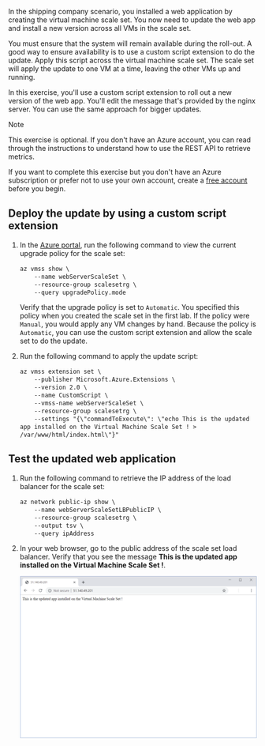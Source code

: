 In the shipping company scenario, you installed a web application by creating the virtual machine scale set. You now need to update the web app and install a new version across all VMs in the scale set. 

You must ensure that the system will remain available during the roll-out. A good way to ensure availability is to use a custom script extension to do the update. Apply this script across the virtual machine scale set. The scale set will apply the update to one VM at a time, leaving the other VMs up and running.

In this exercise, you'll use a custom script extension to roll out a new version of the web app. You'll edit the message that's provided by the nginx server. You can use the same approach for bigger updates.

> [!NOTE]
> This exercise is optional. If you don't have an Azure account, you can read through the instructions to understand how to use the REST API to retrieve metrics.
>
> If you want to complete this exercise but you don't have an Azure subscription or prefer not to use your own account, create a [free account](https://azure.microsoft.com/free/?azure-portal=true) before you begin.

## Deploy the update by using a custom script extension

1. In the [Azure portal](https://portal.azure.com), run the following command to view the current upgrade policy for the scale set:

    ```azurecli
    az vmss show \
        --name webServerScaleSet \
        --resource-group scalesetrg \
        --query upgradePolicy.mode
    ```

    Verify that the upgrade policy is set to `Automatic`. You specified this policy when you created the scale set in the first lab. If the policy were `Manual`, you would apply any VM changes by hand. Because the policy is `Automatic`, you can use the custom script extension and allow the scale set to do the update.

1. Run the following command to apply the update script:

    ```azurecli
    az vmss extension set \
        --publisher Microsoft.Azure.Extensions \
        --version 2.0 \
        --name CustomScript \
        --vmss-name webServerScaleSet \
        --resource-group scalesetrg \
        --settings "{\"commandToExecute\": \"echo This is the updated app installed on the Virtual Machine Scale Set ! > /var/www/html/index.html\"}"
    ```

## Test the updated web application

1. Run the following command to retrieve the IP address of the load balancer for the scale set:

    ```azurecli
    az network public-ip show \
        --name webServerScaleSetLBPublicIP \
        --resource-group scalesetrg \
        --output tsv \
        --query ipAddress
    ```

1. In your web browser, go to the public address of the scale set load balancer. Verify that you see the message **This is the updated app installed on the Virtual Machine Scale Set !**.

    ![Screenshot of the updated web app](../media/7-web-app.png)

